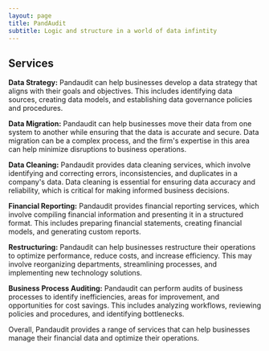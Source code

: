 ```yaml
---
layout: page
title: PandAudit 
subtitle: Logic and structure in a world of data infintity
---
```


## Services


**Data Strategy:** Pandaudit can help businesses develop a data strategy that aligns with their goals and objectives. This includes identifying data sources, creating data models, and establishing data governance policies and procedures.

**Data Migration:** Pandaudit can help businesses move their data from one system to another while ensuring that the data is accurate and secure. Data migration can be a complex process, and the firm's expertise in this area can help minimize disruptions to business operations.

**Data Cleaning:** Pandaudit provides data cleaning services, which involve identifying and correcting errors, inconsistencies, and duplicates in a company's data. Data cleaning is essential for ensuring data accuracy and reliability, which is critical for making informed business decisions.

**Financial Reporting:** Pandaudit provides financial reporting services, which involve compiling financial information and presenting it in a structured format. This includes preparing financial statements, creating financial models, and generating custom reports.

**Restructuring:** Pandaudit can help businesses restructure their operations to optimize performance, reduce costs, and increase efficiency. This may involve reorganizing departments, streamlining processes, and implementing new technology solutions.

**Business Process Auditing:** Pandaudit can perform audits of business processes to identify inefficiencies, areas for improvement, and opportunities for cost savings. This includes analyzing workflows, reviewing policies and procedures, and identifying bottlenecks.

Overall, Pandaudit provides a range of services that can help businesses manage their financial data and optimize their operations.
